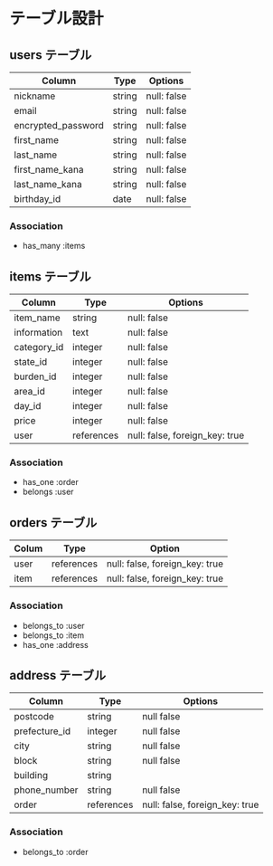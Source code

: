 # テーブル設計 


## users テーブル

| Column   | Type   | Options     |
| -------- | ------ | ----------- |
| nickname        | string | null: false |
| email           | string | null: false |
| encrypted_password        | string | null: false |
| first_name      | string | null: false |
| last_name       | string | null: false |
| first_name_kana | string | null: false |
| last_name_kana  | string | null: false |
| birthday_id     | date   |null: false |

### Association

- has_many :items

## items テーブル

| Column       | Type     | Options     |
| ------------ | ------   | ----------- |
| item_name    | string   | null: false |
| information  | text     | null: false |
| category_id  | integer  | null: false |
| state_id     | integer  | null: false |
| burden_id    | integer  | null: false |
| area_id      | integer  | null: false |
| day_id       | integer  | null: false |
| price        | integer  | null: false |
| user         | references|  null: false, foreign_key: true |
### Association

- has_one   :order
- belongs   :user
## orders テーブル
| Colum   | Type  |Option      |
| ------- | ----- | -----------|
| user      | references |  null: false, foreign_key: true |
| item      | references |  null: false, foreign_key: true |

### Association

- belongs_to :user
- belongs_to :item
- has_one    :address
## address テーブル

| Column       | Type   | Options    |      
| -------------|--------|------------|
| postcode     | string | null false |
| prefecture_id  | integer | null false |
| city         | string | null false |
| block        | string | null false |
| building     | string |             |
| phone_number | string | null false |
| order        | references |  null: false, foreign_key: true |


### Association

- belongs_to :order
